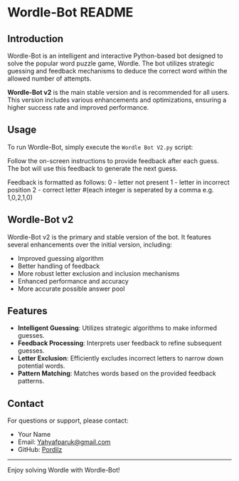 # Wordle-Bot README


## Introduction

Wordle-Bot is an intelligent and interactive Python-based bot designed to solve the popular word puzzle game, Wordle. The bot utilizes strategic guessing and feedback mechanisms to deduce the correct word within the allowed number of attempts.

**Wordle-Bot v2** is the main stable version and is recommended for all users. This version includes various enhancements and optimizations, ensuring a higher success rate and improved performance.


## Usage

To run Wordle-Bot, simply execute the `Wordle Bot V2.py` script:


Follow the on-screen instructions to provide feedback after each guess. The bot will use this feedback to generate the next guess.

Feedback is formatted as follows:
0 - letter not present 
1 - letter in incorrect position
2 - correct letter
#(each integer is seperated by a comma e.g. 1,0,2,1,0)

## Wordle-Bot v2

Wordle-Bot v2 is the primary and stable version of the bot. It features several enhancements over the initial version, including:

- Improved guessing algorithm
- Better handling of feedback
- More robust letter exclusion and inclusion mechanisms
- Enhanced performance and accuracy
- More accurate possible answer pool


## Features

- **Intelligent Guessing**: Utilizes strategic algorithms to make informed guesses.
- **Feedback Processing**: Interprets user feedback to refine subsequent guesses.
- **Letter Exclusion**: Efficiently excludes incorrect letters to narrow down potential words.
- **Pattern Matching**: Matches words based on the provided feedback patterns.


## Contact

For questions or support, please contact:

- Your Name
- Email: Yahyafparuk@gmail.com
- GitHub: [Pordilz](https://github.com/Pordilz)

---

Enjoy solving Wordle with Wordle-Bot!
